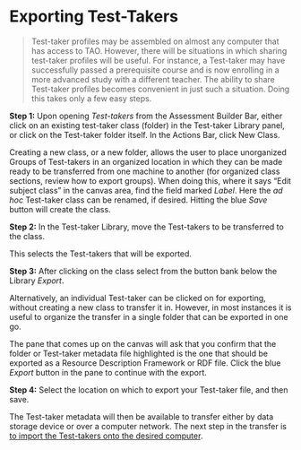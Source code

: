 <!--
    created_at: 2015-05-15
    authors:         
      - Ben Angel    
--> 

# Exporting Test-Takers

>Test-taker profiles may be assembled on almost any computer that has access to TAO. However, there will be situations in which sharing test-taker profiles will be useful. For instance, a Test-taker may have successfully passed a prerequisite course and is now enrolling in a more advanced study with a different teacher. The ability to share Test-taker profiles becomes convenient in just such a situation. Doing this takes only a few easy steps.

**Step 1:** Upon opening *Test-takers* from the Assessment Builder Bar, either click on an existing test-taker class (folder) in the Test-taker Library panel, or click on the Test-taker folder itself. In the Actions Bar, click New Class. 

Creating a new class, or a new folder, allows the user to place unorganized Groups of Test-takers in an organized location in which they can be made ready to be transferred from one machine to another (for organized class sections, review how to export groups). When doing this, where it says “Edit subject class” in the canvas area, find the field marked *Label*. Here the *ad hoc* Test-taker class can be renamed, if desired.  Hitting the blue *Save* button will create the class.

**Step 2:** In the Test-taker Library, move the Test-takers to be transferred to the class.

This selects the Test-takers that will be exported.

**Step 3:** After clicking on the class select from the button bank below the Library *Export*.

Alternatively, an individual Test-taker can be clicked on for exporting, without creating a new class to transfer it in. However, in most instances it is useful to organize the transfer in a single folder that can be exported in one go.

The pane that comes up on the canvas will ask that you confirm that the folder or Test-taker metadata file highlighted is the one that should be exported as a Resource Description Framework or RDF file. Click the blue *Export* button in the pane to continue with the export.

**Step 4:** Select the location on which to export your Test-taker file, and then save.

The Test-taker metadata will then be available to transfer either by data storage device or over a computer network. The next step in the transfer is [to import the Test-takers onto the desired computer](../test-takers/importing-test-takers.md).